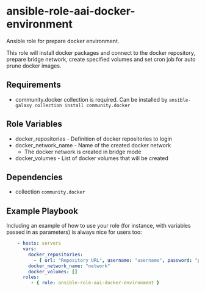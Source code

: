 ansible-role-aai-docker-environment
=========

Ansible role for prepare docker environment.

This role will install docker packages and connect to the docker repository, prepare bridge network, create specified volumes and set cron job for auto prune docker images.

Requirements
------------

* community.docker collection is required. Can be installed by `ansible-galaxy collection install community.docker`

Role Variables
--------------

* docker_repositories - Definition of docker repositories to login
* docker_network_name - Name of the created docker network
  * The docker network is created in bridge mode
* docker_volumes - List of docker volumes that will be created

Dependencies
------------

* collection `community.docker`

Example Playbook
----------------

Including an example of how to use your role (for instance, with variables passed in as parameters) is always nice for users too:
```yaml
    - hosts: servers
      vars:
        docker_repositories:
          - { url: "Repository URL", username: "username", password: "password" }
        docker_network_name: "network"
        docker_volumes: []
      roles:
         - { role: ansible-role-aai-docker-environment }
```

